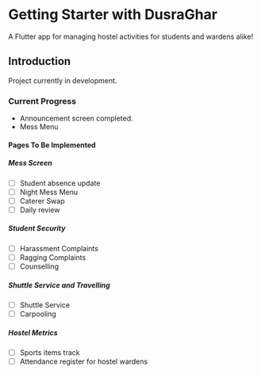 # Getting Starter with DusraGhar
A Flutter app for managing hostel activities for students and wardens alike!
## Introduction
Project currently in development.
### Current Progress

 - Announcement screen completed.
 - Mess Menu 
#### Pages To Be Implemented
##### Mess Screen
-  [ ] Student absence update
- [ ] Night Mess Menu
- [ ] Caterer Swap
- [ ] Daily review
##### Student Security
-  [ ] Harassment Complaints
- [ ] Ragging Complaints
- [ ] Counselling
##### Shuttle Service and Travelling 
- [ ] Shuttle Service 
- [ ] Carpooling
##### Hostel Metrics
- [ ] Sports items track
- [ ] Attendance register for hostel wardens
